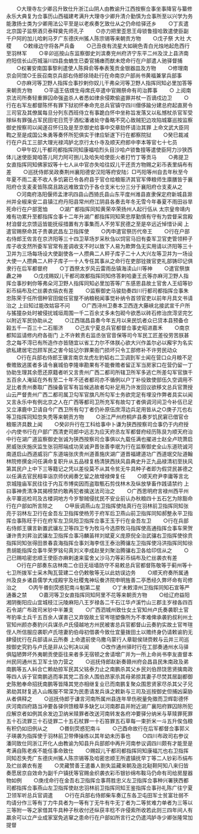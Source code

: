 <!-- { "loadSidebar": true } -->
　　○大理寺左少卿吕升致仕升浙江山阴人由教谕升江西按察佥事坐事降官与纂修永乐大典复为佥事历山西福建考满升大理寺少卿升清介勤慎为佥事所至以兴学为务能激扬士类为少卿用法公平至是以老疾奏乞致仕从之仍命给驿还乡
　　○丁亥遣北京国子监祭酒贝泰释奠先师孔子
　　○亦力把里歪思王母锁鲁擅哈敦遣使臣副千户阿的加儿哈剌马歹广东德庆州猺人陈宗锡等来朝贡方物
　　○戊子祭  大社  大稷
　　○敕缘边守将各严兵备
　　○己丑夜有流星大如碗色青白光烛地起危西行至羽林军
　　○辛卯巡按山东监察御史刘滨奏兖州府济宁东平二州及汶上县济南府阳信长山历城淄川四县虫蝻生已委官捕瘗而猷未熄命行在户部遣人驰驿督捕
　　○权署安南国事黎利遣使人陈舜俞等奉表笺贡金银器皿及方物
　　○修理南京会同馆○壬辰召南京兵部右侍郎徐琦赴行在命南京户部尚书黄福兼掌兵部事
　　○亦麻河等卫野人指挥佥事抄剌你奴儿干弗朵河等卫野人指挥同知必里加答等来朝贡方物
　　○平遥王佶煟生母席氏卒遣中官赐祭命有司治葬事
　　○  上阅南京法司所奏轻重罪囚命强盗杀人者悉如律余侵欺偷盗罪并杖一百谪戍边卫
　　○行在右军左都督陈怀有罪下狱初怀奉命充总兵官镇守四川僣侈踰分建总府起直房令三司官及其僚属每旦分列东西班侍立有事跪白怀中坐称旨发落又以私憾杖杀官军受赇纵有罪强占军民田宅日荒于酒松潘诸处守备略不究心致贼犯边攻陷城寨巡按监察御史按察司以闻遂召怀归及是至京御史给事中交章劾怀请治其罪  上命文武大臣同鞫之至是成国公朱勇等奏怀所犯俱实于律应斩遂下行在都察院狱
　　○癸巳裁减行在户兵工三部大理光禄鸿胪北京行太仆寺及顺天府郎中李本等官七十七员
　　○甲午奴儿干都司都指挥同知康福哈烈头目沙哈卢锁鲁擅等遣使臣阿力沙狭西体儿迷使臣晃咱答儿阿力阿可捌儿及哈失哈使臣火者打竹丁等贡马
　　○弗提卫女直指挥同知佛家奴等十七人从中官亦失哈往奴儿干还贡方物赐之彩币表里绢布有差
　　○巡抚侍郎吴政奏荆州襄阳德安汉阳等府安陆氵□丐阳等州自去年秋至今年夏不雨二麦不收人多饥窘已令各府县于官仓给粮赈济其官军俸粮师生廪膳皆于襄阳府仓支麦麦皆陈腐且路远难致宜仍于各仓支米七分三分于襄阳府仓支麦从之
　　○河南府洛阳偃师孟津巩四县山西猗氏县山东平度州潍县直隶保定府新城县滁州并全椒来安二县镇江府丹阳县常州府江阴县各奏去年冬无雪今年春夏不雨田谷旱死命行在户部宽恤
　　○湖广都指挥同知黄荣卒荣扬州人起行伍从  太宗皇帝靖内难有功累升至都指挥佥事十二年升湖广都指挥同知荣忠厚勤慎有守有为尝督采宫殿材洎督北京馈运皆能抚绥措置有方事集而人不劳军民德之至是卒远近悼惜讣闻  上遣官赐祭命其子贵袭武昌左卫指挥使
　　○丙申遣官祭历代帝王
　　○行在户部右侍郎王佐言在京济阳等三十四卫草场岁采秋刍以饲官马旧有委军卫官吏管领秤子库子收支然所委军官常有差调收支不时以致下人易为欺弊刍无实用请以济阳等三十卫并为三场每场设大使副使各一人攒典二人秤子库子二十人大兴左等卫并为一场设大使一人攒典二人秤子库子一十人专任其事从之命行在吏部铨拨官吏礼部铸印记俱隶行在后军都督府
　　○丁酉祭太岁风云雷雨岳镇海渎山川等神
　　○遣官祭旗纛之神
　　○戊戌赐奴儿干都司故都指挥同知佟答剌哈妻王氏等亦麻河卫野人指挥佥事抄剌你等弗朵河卫野人指挥同知必里加答等广东感恩县故土官舍人王绍等钞彩币绢布及纻丝袭衣绢衣有差
　　○监察御史马骏劾奏四川行都司都指挥佥事朱忠陈荣于任所佃种官田僦任官屋不纳粮税闻事觉补纳令首领官吏以前年月具文书请治之  上曰知过能改姑容不问
　　○广西浔州卫奏本卫西连大藤峡北接武宣千户所与猺獞杂处时被侵扰城垣周围一千二百余丈多未包砌今欲悉以砖石修治庶淂坚完乞以附近军民协助从之
　　○江西瑞昌县奏今年五月以来民饥者众已贷本县预备仓榖五千一百三十二石赈济
　　○己亥宁夏总兵官都督佥事史昭进嘉禾
　　○南京都知监请修内府各衙门  上不许敕责右监丞张官音保等司今军民工匠差役劳苦朕甚念之每不淂已有所造作亦皆随宜以省工力尔不体朕心欲大兴作盖尔必以廨宇为名实欲私建居宅岂顾军民之害今姑记尔罪果衙门损坏只令工部修补不许劳民动众
　　○行在兵部右侍郎王骥言南京龙虎左豹韬右二卫调到军士闻在营口众月粮不足餋赡致逃匿者多请令襄城伯李隆审勘果有不能餋赡者留正军当房家口在营仍留一丁协助生理其余愿还原籍者听又言贵州广西二都司所辖卫所军多逃亡所差勾军官旗千五百余人淹延在外有至二十年不还者都司亦不循例以户丁补役致使部伍久空调用不足比者贵州奏取广西操备官军有旨候逃故者勾补足用乃许发回议欲移文总兵官萧授山云严督贵州广西二都司属卫勾军官旗凡所勾军士务欲完足有埋没作弊者具实以闻又言永乐中有例北京之人在广西等都司卫所充军有故勾丁者俱调河间卫今补伍已足又立涿鹿中卫请自今广西卫所有勾丁者仍补原伍庶淂边兵足用皆从之○庚子兀也右等卫指挥同知忽失秃等来朝贡方物
　　○浙江严州府桐庐县奏岁饥民窘已借官仓粮赈济具数上闻
　　○癸卯升行在工科给事中卜谦为狭西按察司佥事仍于内府授小内使书行在户部广西清吏司郎中远志为应天府丞左军都督府经历陈艮为顺天府治中行在湖广道监察御史张诚为狭西按察司佥事俱以九载任满也擢进士赵全卢珫萧启房威张庆施庆监生张羽邢端成功吴诚尹晋张善李珉为行在监察御史全山东道珫诚河南道启山西道威羽广东道端张庆贵州道善施庆湖广道晋福建道功广西道珉交阯道翰林院修撰金问任满命复职升从五品禄复杨清狭西扶风县典史升正九品禄清初至扶风第其民户上中下三等籍记之凭以差役莫不从其令贫无牛具种子者即为假贷民甚德之以任满去官民相率诣京师伏阙奏乞留之故增禄俾复任
　　○顺天府尹李庸等言北京城隍庙军民往往于内互市博奕因而盗取甎石剪伐林木及纵放孳畜作践请禁约  上曰事神贵清净其揭榜禁约敢再犯者擒送法司治之
　　○广西思明府言禄州西平州永平寨巡检司及古楼洞地方今岁黎贼侵扰民不安业前认办秋粮四十五石乞为除豁命行在户部如所言除之
　　○甲辰调燕山左卫指挥使陆真行在羽林前卫指挥同知张亮于羽林左卫行在金吾左卫指挥使杨芳于府军后卫燕山前卫指挥同知郝整永平卫指挥佥事陈旺于行在府军左卫凤阳卫指挥佥事王玉于行在金吾左卫
　　○行在兵部右侍郎王骥言新置武骧左卫等四卫专为牧马今选原牧马指挥使高通指挥佥事车荣贺谦许贵刘昇治武骧左卫指挥佥事冯麟苖祥刘斌夏义庞原倪全治武骧右卫指挥使徐贲指挥同知张得田景春袁海指挥佥事刘海李信王泰治腾骧左卫指挥使冯洪指挥同知徐贵胡能指挥佥事牛荣罗铭句真刘义李成赵旻刘聚治腾骧右卫各给印信从之
　　○己巳赐哈密忠顺王使臣亦麻剌速来蛮舍乂沙马力等彩币绢布及纻丝袭衣有差
　　○行在户部奏东店林南二仓旧无垣墙防守不易敕总兵官都督陈敬等于蓟州等十七卫所拨军士采木陶瓦营建二仓仍敕敬等无以此妨误边务
　　○顺天府奏所属通州及良乡诸县儒学大成殿宇及社稷鬼神坛餋济院申明旌善二亭悉经久弊坏命有司修治之
　　○丙午昬刻荧惑犯南斗魁第二星
　　○丁未敕漳州卫指挥同知石宣等严通番之禁
　　○嘉河等卫女直指挥同知阿里不花等来朝贡方物
　　○给辽府益阳湘阴衡阳应山宜城枝江沅陵麻阳八王岁禄各二千石江华卢溪竹山三郡主岁禄各四百石令湖广布政司米钞中半兼支
　　○广西泗城州致仕女土官知州卢氏奏袭职土官岑豹率土兵千五百余人谋害己又弃毁故土官岑瑄塑像所为不孝难俾承袭豹叔利州土官知州颜亦奏豹兴兵谋杀卢氏侵越地方州民被害总兵官都督山云奏豹实故土官岑瑄侄人所信服应袭职卢氏瑄妻豹伯母初借袭今致仕宜量拨田土以赡终身仍请敕谕豹无肆侵扰行在兵部请从云所奏  上命遣前使乌撒乌蒙行人章聪侯琎赍敕与云并三司巡按御史究豹与卢氏是非从公判决以闻
　　○改作通州驿时行在工部奏通州水马驿俱隘陋弊坏外夷朝贡使臣往来者多无宿顿之舍请增广并为一所上命尚书李友直督本州民同通州五卫军士协力营之
　　○巡抚侍郎赵新奏赣州府会昌县民朱南政及弟南鹏等五人紏合亡赖劫掠军民其父铭泰力止之南鹏杀其父乡民刘伯昂饶思贤擒南政等四人诉于官南鹏逃而率其党二百余人围伯昂家杀其母弟掠其妻子尽焚其居副都御史陈勉奉命招抚南鹏等皆降其党亦相继复业已而南鹏复聚众围思贤家尽杀其父子兄弟劫其财复逃入山叛服不常深为民患请发兵诛之敕新与三司及巡按御史但捕凶渠胁从者俱释之
　　○巡抚侍郎于谦言河南所属州县连年旱伤税量免徵而卫辉彰德怀庆河南四府路当冲要各驿供馈粮草多缺乞以河南郡县并附近湖广襄阳府罪囚除所犯应解京者如例其余发边卫纳米赎罪者改送河南转发各府冲要驿分纳米与草赎罪死罪五十石流罪三十石徒罪二十五石杖罪一十石笞罪五石草每一束折米一斗五升俟刍粮有积仍如旧例从之
　　○昬刻荧惑犯南斗
　　○己酉命故行在后军都督佥事郭义子瑛袭为指挥使于羽林前卫带俸操练以其年幼未历事也
　　○四川布政司右参议潘同致仕同浙江开化人由教谕为知县升兵部郎中再升河南参议调四川颇有才能至是考满自陈老疾不能任事命致仕
　　○赐奴儿干都司都指挥同知康福兀也右卫指挥同知忍失秃广东德庆州猺人陈宗锡等及哈密忠顺王所遣镇抚早丁等二人钞彩币绢布及纻丝袭衣有差
　　○灵藏赞善王遣番人劄失监藏来朝及迤北鞑靼阿知八来归皆奏愿居京自效命为副千户镇抚等官赐金织袭衣彩币银钞绵布鞍马仍命有司给房屋器物如例
　　○庚戌命行在金吾右卫指挥佥事蒋胜忠义左卫指挥佥事种兴署狭西都司都指挥佥事燕山左卫指挥使赵忠羽林前卫指挥同知王鉴指挥佥事孙礼陈广往宁夏卫领军听总兵官调遣
　　○行在兵部右侍郎柴车奏辽东各卫屯田军士贫富壮弱不均请分作三等有丁力牛具者为一等有丁无牛有牛无丁者为二等贫难力单者为三等以三等附一等之家借其牛具种子秋收付还纵获丰稔不许侵索所收若此则三四年间人有羸余可以立产业成家室免逃窜之患命行在户部如所言行之仍遣鸿胪寺少卿张隆常加提督
